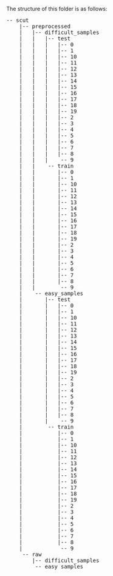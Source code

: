 The structure of this folder is as follows:

<pre>
-- scut
    |-- preprocessed
    |   |-- difficult_samples
    |   |   |-- test
    |   |   |   |-- 0
    |   |   |   |-- 1
    |   |   |   |-- 10
    |   |   |   |-- 11
    |   |   |   |-- 12
    |   |   |   |-- 13
    |   |   |   |-- 14
    |   |   |   |-- 15
    |   |   |   |-- 16
    |   |   |   |-- 17
    |   |   |   |-- 18
    |   |   |   |-- 19
    |   |   |   |-- 2
    |   |   |   |-- 3
    |   |   |   |-- 4
    |   |   |   |-- 5
    |   |   |   |-- 6
    |   |   |   |-- 7
    |   |   |   |-- 8
    |   |   |    -- 9
    |   |    -- train
    |   |       |-- 0
    |   |       |-- 1
    |   |       |-- 10
    |   |       |-- 11
    |   |       |-- 12
    |   |       |-- 13
    |   |       |-- 14
    |   |       |-- 15
    |   |       |-- 16
    |   |       |-- 17
    |   |       |-- 18
    |   |       |-- 19
    |   |       |-- 2
    |   |       |-- 3
    |   |       |-- 4
    |   |       |-- 5
    |   |       |-- 6
    |   |       |-- 7
    |   |       |-- 8
    |   |        -- 9
    |    -- easy_samples
    |       |-- test
    |       |   |-- 0
    |       |   |-- 1
    |       |   |-- 10
    |       |   |-- 11
    |       |   |-- 12
    |       |   |-- 13
    |       |   |-- 14
    |       |   |-- 15
    |       |   |-- 16
    |       |   |-- 17
    |       |   |-- 18
    |       |   |-- 19
    |       |   |-- 2
    |       |   |-- 3
    |       |   |-- 4
    |       |   |-- 5
    |       |   |-- 6
    |       |   |-- 7
    |       |   |-- 8
    |       |    -- 9
    |        -- train
    |           |-- 0
    |           |-- 1
    |           |-- 10
    |           |-- 11
    |           |-- 12
    |           |-- 13
    |           |-- 14
    |           |-- 15
    |           |-- 16
    |           |-- 17
    |           |-- 18
    |           |-- 19
    |           |-- 2
    |           |-- 3
    |           |-- 4
    |           |-- 5
    |           |-- 6
    |           |-- 7
    |           |-- 8
    |            -- 9
     -- raw
        |-- difficult_samples
         -- easy_samples
</pre>
